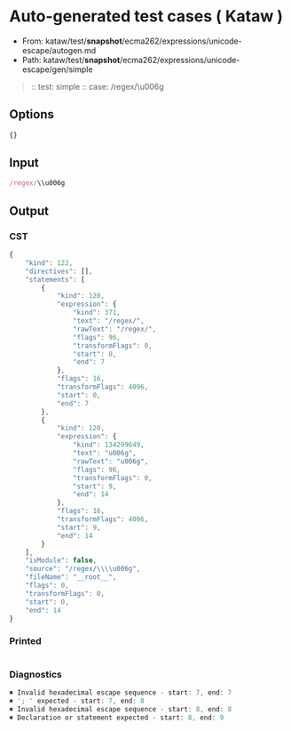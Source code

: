 # Auto-generated test cases ( Kataw )
- From: kataw/test/__snapshot__/ecma262/expressions/unicode-escape/autogen.md
- Path: kataw/test/__snapshot__/ecma262/expressions/unicode-escape/gen/simple
> :: test: simple
> :: case: /regex/\\u006g
## Options

`````js
{}
`````
## Input

`````js
/regex/\\u006g
`````
## Output

### CST

```javascript
{
    "kind": 122,
    "directives": [],
    "statements": [
        {
            "kind": 120,
            "expression": {
                "kind": 371,
                "text": "/regex/",
                "rawText": "/regex/",
                "flags": 96,
                "transformFlags": 0,
                "start": 0,
                "end": 7
            },
            "flags": 16,
            "transformFlags": 4096,
            "start": 0,
            "end": 7
        },
        {
            "kind": 120,
            "expression": {
                "kind": 134299649,
                "text": "u006g",
                "rawText": "u006g",
                "flags": 96,
                "transformFlags": 0,
                "start": 9,
                "end": 14
            },
            "flags": 16,
            "transformFlags": 4096,
            "start": 9,
            "end": 14
        }
    ],
    "isModule": false,
    "source": "/regex/\\\\u006g",
    "fileName": "__root__",
    "flags": 0,
    "transformFlags": 0,
    "start": 0,
    "end": 14
}
```

### Printed

```javascript

```

### Diagnostics

```javascript
✖ Invalid hexadecimal escape sequence - start: 7, end: 7
✖ '; ' expected - start: 7, end: 8
✖ Invalid hexadecimal escape sequence - start: 8, end: 8
✖ Declaration or statement expected - start: 8, end: 9

```

